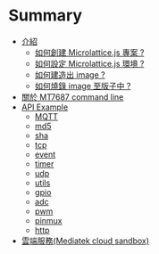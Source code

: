 # Summary
* [介紹](intro/README.md)
  * [如何創建 Microlattice.js 專案 ?](intro/README.md)
  * [如何設定 Microlattice.js 環境 ?]()
  * [如何建造出 image ?]()
  * [如何燒錄 image 至版子中 ?]()
* [關於 MT7687 command line]()
* [API Example](api/README.md)
  * [MQTT](api/mqtt.md)
  * [md5](api/md5.md)
  * [sha](api/sha.md)
  * [tcp](api/tcp.md)
  * [event](api/event.md)
  * [timer](api/timer.md)
  * [udp](api/udp.md)
  * [utils](api/utils.md)
  * [gpio](api/gpio.md)
  * [adc](api/adc.md)
  * [pwm](api/intro.md)
  * [pinmux](api/pinmux.md)
  * [http](api/http.md)
* [雲端服務(Mediatek cloud sandbox)](cloud/README.md)